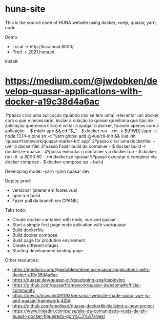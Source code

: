 # huna-site
This is the source code of HUNA website using docker, vuejs, quasar, yarn, node

Demo:
 - Local -> http://localhost:8000/
 - Prod  -> 2021.huna.pt

Install:
# https://medium.com/@jwdobken/develop-quasar-applications-with-docker-a19c38d4a6ac

1ºpasso criar uma aplicação (quando não se tem uma) ->levantar um docker com o que é necessário, iniciar a criação (o quasar questiona que tipo de aplicação queremos criar) e voltar a apagar o docker, ficando apenas com a aplicação.
    - $ mkdir app && cd "$_"
    - $ docker run --rm -v ${PWD}:/app -it node:13.14-alpine sh -c "yarn global add @vue/cli-init && vue init 'quasarframework/quasar-starter-kit' app"
2ºpasso criar uma dockerfile:
    - (ver o dockerfile)
3ºpasso Fazer build do container
    - $ docker build -t dockerize-quasar .
4ºpasso executar o container via docker run
    - $ docker run -it -p 8000:80 --rm dockerize-quasar
5ºpasso  executar o container via docker compose
    - $ docker-compose up --build

Developing mode:
-yarn
-yarn quasar dev

Deploy prod:
- versionar (alterar em footer.vue)
- npm run build
- Fazer pull da branch em CPANEL

Taks todo:
- Create docker contanier with node, vue and quasar
- Start a simple first page node aplication with vue/quasar
- Build dockerfile
- Build docker compose
- Build page for prodution enviroment
- Create different stages
- Starting development landing page

Other resources:
- https://medium.com/@jwdobken/develop-quasar-applications-with-docker-a19c38d4a6ac
- https://quasar.dev/quasar-cli/developing-spa/deploying
- https://github.com/quasarframework/quasar-awesome#official-community
- https://dev.to/mayank091193/personal-website-made-using-vue-js-and-quasar-framework-40bf
- https://github.com/smolinari/quasar-docker#initializing-a-new-project
- https://www.linkedin.com/pulse/site-da-comunidade-vuejs-de-bh-quasar-docker-figueiredo-gon%C3%A7alves/




